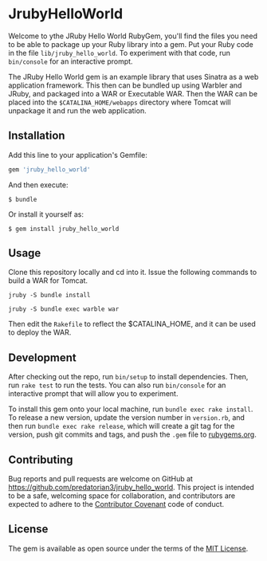 # JrubyHelloWorld

Welcome to ythe JRuby Hello World RubyGem, you'll find the files you need to be able to package up your Ruby library into a gem. Put your Ruby code in the file `lib/jruby_hello_world`. To experiment with that code, run `bin/console` for an interactive prompt.

The JRuby Hello World gem is an example library that uses Sinatra as a web application framework. This then can be bundled up using Warbler and JRuby, and packaged into a WAR or Executable WAR. Then the WAR can be placed into the `$CATALINA_HOME/webapps` directory where Tomcat will unpackage it and run the web application.

## Installation

Add this line to your application's Gemfile:

```ruby
gem 'jruby_hello_world'
```

And then execute:

    $ bundle

Or install it yourself as:

    $ gem install jruby_hello_world

## Usage

Clone this repository locally and cd into it. Issue the following commands to build a WAR for Tomcat.

```
jruby -S bundle install
```
```
jruby -S bundle exec warble war
```

Then edit the `Rakefile` to reflect the $CATALINA_HOME, and it can be used to deploy the WAR.

## Development

After checking out the repo, run `bin/setup` to install dependencies. Then, run `rake test` to run the tests. You can also run `bin/console` for an interactive prompt that will allow you to experiment.

To install this gem onto your local machine, run `bundle exec rake install`. To release a new version, update the version number in `version.rb`, and then run `bundle exec rake release`, which will create a git tag for the version, push git commits and tags, and push the `.gem` file to [rubygems.org](https://rubygems.org).

## Contributing

Bug reports and pull requests are welcome on GitHub at https://github.com/predatorian3/jruby_hello_world. This project is intended to be a safe, welcoming space for collaboration, and contributors are expected to adhere to the [Contributor Covenant](http://contributor-covenant.org) code of conduct.


## License

The gem is available as open source under the terms of the [MIT License](http://opensource.org/licenses/MIT).
